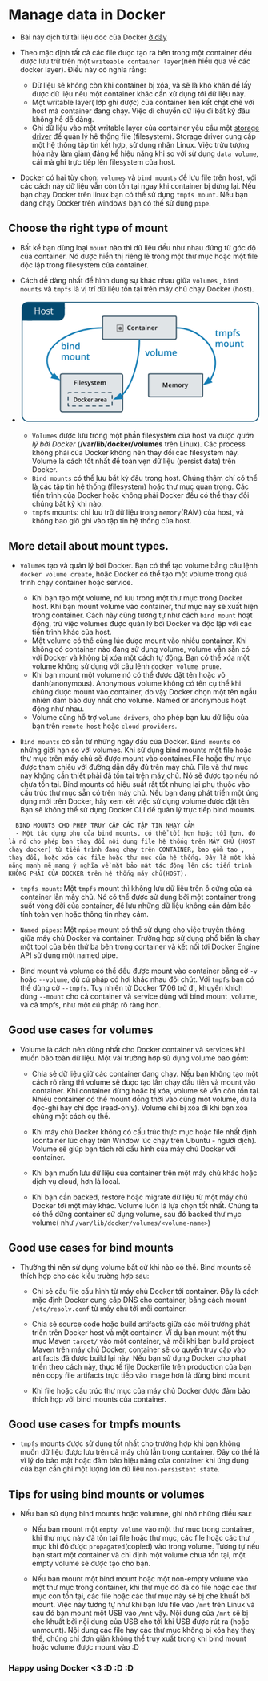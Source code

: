 # Manage data in Docker

- Bài này dịch từ tài liệu doc của Docker [ở đây](https://docs.docker.com/storage/)

- Theo mặc định tất cả các file được tạo ra bên trong một container đều được lưu trữ trên một `writeable container layer`(nên hiểu qua về các docker layer). Điều này có nghĩa rằng:

  - Dữ liệu sẽ không còn khi container bị xóa, và sẽ là khó khăn để lấy được dữ liệu nếu một container khác cần xử dụng tới dữ liệu này.
  - Một writable layer( lớp ghi được) của container liên kết chặt chẽ với host mà container đang chạy. Việc di chuyển dữ liệu đi bất kỳ đâu không hề dễ dàng.
  - Ghi dữ liệu vào một writable layer của container yêu cầu một [storage driver](https://docs.docker.com/storage/storagedriver/) để quản lý hệ thống file (filesystem). Storage driver cung cấp một hệ thống tập tin kết hợp, sử dụng nhân Linux. Việc trừu tượng hóa này làm giảm đáng kể hiệu năng khi so với sử dụng `data volume`, cái mà ghi trực tiếp lên filesystem của host.

- Docker có hai tùy chọn: `volumes` và `bind mounts` để lưu file trên host, với các cách này dữ liệu vẫn còn tồn tại ngay khi container bị dừng lại. Nếu bạn chạy Docker trên linux bạn có thể sử dụng `tmpfs mount`. Nếu bạn đang chạy Docker trên windows bạn có thể sử dụng `pipe`.

## Choose the right type of mount

- Bất kể bạn dùng loại `mount` nào thì dữ liệu đều như nhau đứng từ góc độ của container. Nó được hiển thị riêng lẻ trong một thư mục hoặc một file độc lập trong filesystem của container.

- Cách dễ dàng nhất để hình dung sự khác nhau giữa `volumes` , `bind mounts` và `tmpfs` là vị trí dữ liệu tồn tại trên máy chủ chạy Docker (host).

- ![type of mounts](../../images/2020/20200725-types-of-mounts.png)

  - `Volumes` được lưu trong một phần filesystem của host và được _quản lý bởi Docker_ (**/var/lib/docker/volumes** trên Linux). Các process không phải của Docker không nên thay đổi các filesystem này. Volume là cách tốt nhất để toàn vẹn dữ liệu (persist data) trên Docker.
  - `Bind mounts` có thể lưu bất kỳ đâu trong host. Chúng thậm chí có thể là các tập tin hệ thống (filesystem) hoặc thư mục quan trọng. Các tiến trình của Docker hoặc không phải Docker đều có thể thay đổi chúng bất kỳ khi nào.
  - `tmpfs` mounts: chỉ lưu trữ dữ liệu trong `memory`(RAM) của host, và không bao giờ ghi vào tập tin hệ thống của host.

## More detail about mount types.

- `Volumes` tạo và quản lý bởi Docker. Bạn có thể tạo volume bằng câu lệnh `docker volume create`, hoặc Docker có thể tạo một volume trong quá trình chạy container hoặc service.

  - Khi bạn tạo một volume, nó lưu trong một thư mục trong Docker host. Khi bạn mount volume vào container, thư mục này sẽ xuất hiện trong container. Cách này cũng tương tự như cách `bind mount` hoạt động, trừ việc volumes được quản lý bởi Docker và độc lập với các tiến trình khác của host.
  - Một volume có thể cùng lúc được mount vào nhiều container. Khi không có container nào đang sử dụng volume, volume vẫn sẵn có với Docker và không bị xóa một cách tự động. Bạn có thể xóa một volume không sử dụng với câu lệnh `docker volume prune`.
  - Khi bạn mount một volume nó có thể được đặt tên hoặc vô danh(anonymous). Anonymous volume không có tên cụ thể khi chúng được mount vào container, do vậy Docker chọn một tên ngẫu nhiên đảm bảo duy nhất cho volume. Named or anonymous hoạt động như nhau.
  - Volume cũng hỗ trợ `volume drivers`, cho phép bạn lưu dữ liệu của bạn trên `remote host` hoặc `cloud providers`.

- `Bind mounts` có sẵn từ những ngày đầu của Docker. `Bind mounts` có những giới hạn so với volumes. Khi sử dụng bind mounts một file hoặc thư mục trên máy chủ sẽ được mount vào container.File hoặc thư mục được tham chiếu với đường dẫn đầy đủ trên máy chủ. File và thư mục này không cần thiết phải đã tồn tại trên máy chủ. Nó sẽ được tạo nếu nó chưa tồn tại. Bind mounts có hiệu suất rất tốt nhưng lại phụ thuộc vào cấu trúc thư mục sẵn có trên máy chủ. Nếu bạn đang phát triển một ứng dụng mới trên Docker, hãy xem xét việc sử dụng volume được đặt tên. Bạn sẽ không thể sử dụng Docker CLI để quản lý trực tiếp bind mounts.

```text linenums="1"
  BIND MOUNTS CHO PHÉP TRUY CẬP CÁC TẬP TIN NHẠY CẢM
  - Một tác dụng phụ của bind mounts, có thể tốt hơn hoặc tồi hơn, đó là nó cho phép bạn thay đổi nội dung file hệ thống trên MÁY CHỦ (HOST chạy docker) từ tiến trình đang chạy trên CONTAINER, bao gồm tạo , thay đổi, hoặc xóa các file hoặc thư mục của hệ thống. Đây là một khả năng mạnh mẽ mang ý nghĩa về mặt bảo mật tác động lên các tiến trình KHÔNG PHẢI CỦA DOCKER trên hệ thống máy chủ(HOST).
```

- `tmpfs mount`: Một `tmpfs` mount thì không lưu dữ liệu trên ổ cứng của cả container lẫn mấy chủ. Nó có thể được sử dụng bởi một container trong suốt vòng đời của container, để lưu những dữ liệu không cần đảm bảo tính toàn vẹn hoặc thông tin nhạy cảm.

- `Named pipes`: Một `npipe` mount có thể sử dụng cho việc truyền thông giữa máy chủ Docker và container. Trường hợp sử dụng phổ biến là chạy một tool của bên thứ ba bên trong container và kết nối tới Docker Engine API sử dụng một named pipe.

- Bind mount và volume có thể đều được mount vào container bằng cờ `-v` hoặc `--volume`, dù cú pháp có hơi khác nhau đôi chút. Với `tmpfs` bạn có thể dùng cờ `--tmpfs`. Tuy nhiên từ Docker 17.06 trở đi, khuyến khích dùng `--mount` cho cả container và service dùng với bind mount ,volume, và cả tmpfs, như một cú pháp rõ ràng hơn.

## Good use cases for volumes

- Volume là cách nên dùng nhất cho Docker container và services khi muốn bảo toàn dữ liệu. Một vài trường hợp sử dụng volume bao gồm:

  - Chia sẻ dữ liệu giữ các container đang chạy. Nếu bạn không tạo một cách rõ ràng thì volume sẽ được tạo lần chạy đầu tiên và mount vào container. Khi container dừng hoặc bị xóa, volume sẽ vẫn còn tồn tại. Nhiều container có thể mount đồng thời vào cùng một volume, dù là đọc-ghi hay chỉ đọc (read-only). Volume chỉ bị xóa đi khi bạn xóa chúng một cách cụ thể.

  - Khi máy chủ Docker không có cấu trúc thực mục hoặc file nhất định (container lúc chạy trên Window lúc chạy trên Ubuntu - người dịch). Volume sẽ giúp bạn tách rời cấu hình của máy chủ Docker với container.

  - Khi bạn muốn lưu dữ liệu của container trên một máy chủ khác hoặc dịch vụ cloud, hơn là local.

  - Khi bạn cần backed, restore hoặc migrate dữ liệu từ một máy chủ Docker tới một máy khác. Volume luôn là lựa chọn tốt nhất. Chúng ta có thể dừng container sử dụng volume, sau đó backed thư mục volume( như `/var/lib/docker/volumes/<volume-name>`)

## Good use cases for bind mounts

- Thường thì nên sử dụng volume bất cứ khi nào có thể. Bind mounts sẽ thích hợp cho các kiểu trường hợp sau:

  - Chi sẻ cấu file cấu hình từ máy chủ Docker tới container. Đây là cách mặc định Docker cung cấp DNS cho container, bằng cách mount `/etc/resolv.conf` từ máy chủ tới mỗi container.

  - Chia sẻ source code hoặc build artifacts giữa các môi trường phát triển trên Docker host và một container. Ví dụ bạn mount một thư mục Maven `target/` vào một container, và mỗi khi bạn build project Maven trên máy chủ Docker, container sẽ có quyền truy cập vào artifacts đã được build lại này. Nếu bạn sử dụng Docker cho phát triển theo cách này, thực tế file Dockerfile trên production của bạn nên copy file artifacts trực tiếp vào image hơn là dùng bind mount

  - Khi file hoặc cấu trúc thư mục của máy chủ Docker được đảm bảo thích hợp với bind mounts của container.

## Good use cases for tmpfs mounts

- `tmpfs` mounts được sử dụng tốt nhất cho trường hợp khi bạn không muốn dữ liệu được lưu trên cả máy chủ lẫn trong container. Đây có thể là vì lý do bảo mật hoặc đảm bảo hiệu năng của container khi ứng dụng của bạn cần ghi một lượng lớn dữ liệu `non-persistent state`.

## Tips for using bind mounts or volumes

- Nếu bạn sử dụng bind mounts hoặc volumne, ghi nhớ những điều sau:

  - Nếu bạn mount một `empty volume` vào một thư mục trong container, khi thư mục này đã tồn tại file hoặc thư mục, các file hoặc các thư mục khi đó được `propagated`(copied) vào trong volume. Tương tự nếu bạn start một container và chỉ định một volume chưa tồn tại, một empty volume sẽ được tạo cho bạn.

  - Nếu bạn mount một bind mount hoặc một non-empty volume vào một thư mục trong container, khi thư mục đó đã có file hoặc các thư mục con tồn tại, các file hoặc các thư mục này sẽ bị che khuất bởi mount. Việc này tương tự như khi bạn lưu file vào `/mnt` trên Linux và sau đó bạn mount một USB vào `/mnt` vậy. Nội dung của `/mnt` sẽ bị che khuất bởi nội dung của USB cho tới khi USB được rút ra (hoặc unmount). Nội dung các file hay các thư mục không bị xóa hay thay thế, chúng chỉ đơn giản không thể truy xuất trong khi bind mount hoặc volume được mount vào :D

### Happy using Docker <3 :D :D :D
